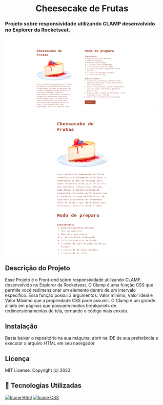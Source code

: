 <h1 align="center">Cheesecake de Frutas</h1>
<h3> Projeto sobre responsividade utilizando CLAMP desenvolvido no Explorer da Rocketseat.</h3>

![Alt text](image.png)
![Alt text](image-1.png)

## Descrição do Projeto

Esse Projeto é o Front-end sobre responsividade utilizando CLAMP, desenvolvido no Explorer da Rocketseat.
O Clamp é uma função CSS que permite você redimensionar um elemento dentro de um intervalo específico. Essa função possui 3 argumentos: Valor mínimo, Valor Ideal e Valor Máximo que a propriedade CSS pode assumir. O Clamp é um grande aliado em páginas que possuem muitos breakpoints de redimensionamentos de tela, tornando o código mais enxuto.

## Instalação

Basta baixar o repositório na sua máquina, abrir na IDE de sua preferência e executar o arquivo HTML em seu navegador.

## Licença

MIT License.
Copyright (c) 2022.

## 🚀 Tecnologias Utilizadas

[<img height="48px" width="48px" alt="Icone Html" src="https://skillicons.dev/icons?i=html"/>](https://developer.mozilla.org/pt-BR/docs/Web/HTML)
[<img height="48px" width="48px" alt="Icone CSS" src="https://skillicons.dev/icons?i=css"/>](https://developer.mozilla.org/pt-BR/docs/Web/CSS)

